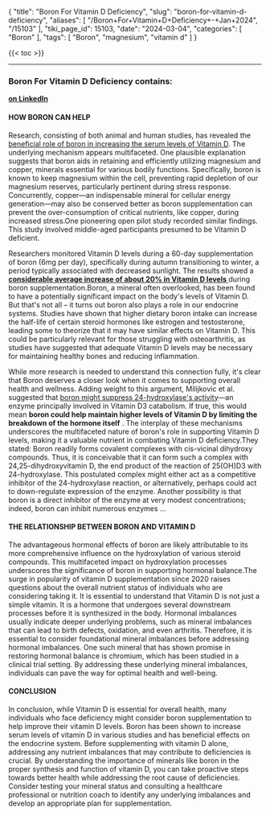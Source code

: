 {
    "title": "Boron For Vitamin D Deficiency",
    "slug": "boron-for-vitamin-d-deficiency",
    "aliases": [
        "/Boron+For+Vitamin+D+Deficiency+-+Jan+2024",
        "/15103"
    ],
    "tiki_page_id": 15103,
    "date": "2024-03-04",
    "categories": [
        "Boron"
    ],
    "tags": [
        "Boron",
        "magnesium",
        "vitamin d"
    ]
}


{{< toc >}}

---

### Boron For Vitamin D Deficiency contains:

 **[on LinkedIn](https://www.linkedin.com/pulse/boron-vitamin-d-deficiency-upgradedformulas-r0sge/?trk=organization_guest_main-feed-card_feed-article-content)** 

#### HOW BORON CAN HELP

Research, consisting of both animal and human studies, has revealed the [beneficial role of boron in increasing the serum levels of Vitamin D](https://scholar.google.com/scholar_lookup?journal=J%20Trace%20Elem%20Exp%20Med&title=Effect%20of%20boron%20depletion%20and%20repletion%20on%20blood%20indicators%20of%20calcium%20status%20in%20humans%20fed%20a%20magnesium-low%20diet&author=FH%20Nielsen&author=LM%20Mullen&author=SK%20Gallegher&volume=3&publication_year=1990&pages=45-54&). The underlying mechanism appears multifaceted. One plausible explanation suggests that boron aids in retaining and efficiently utilizing magnesium and copper, minerals essential for various bodily functions. Specifically, boron is known to keep magnesium within the cell, preventing rapid depletion of our magnesium reserves, particularly pertinent during stress response. Concurrently, copper—an indispensable mineral for cellular energy generation—may also be conserved better as boron supplementation can prevent the over-consumption of critical nutrients, like copper, during increased stress.One pioneering open pilot study recorded similar findings. This study involved middle-aged participants presumed to be Vitamin D deficient. 

Researchers monitored Vitamin D levels during a 60-day supplementation of boron (6mg per day), specifically during autumn transitioning to winter, a period typically associated with decreased sunlight. The results showed a [ **considerable average increase of about 20% in Vitamin D levels** ](https://pubmed.ncbi.nlm.nih.gov/15504575/) during boron supplementation.Boron, a mineral often overlooked, has been found to have a potentially significant impact on the body's levels of Vitamin D. But that's not all – it turns out boron also plays a role in our endocrine systems. Studies have shown that higher dietary boron intake can increase the half-life of certain steroid hormones like estrogen and testosterone, leading some to theorize that it may have similar effects on Vitamin D. This could be particularly relevant for those struggling with osteoarthritis, as studies have suggested that adequate Vitamin D levels may be necessary for maintaining healthy bones and reducing inflammation.

While more research is needed to understand this connection fully, it's clear that Boron deserves a closer look when it comes to supporting overall health and wellness. Adding weight to this argument, Milijkovic et al. suggested that [boron might suppress 24-hydroxylase's activity](https://pubmed.ncbi.nlm.nih.gov/15504575/)—an enzyme principally involved in Vitamin D3 catabolism. If true, this would mean **boron could help maintain higher levels of Vitamin D by limiting the breakdown of the hormone itself** . The interplay of these mechanisms underscores the multifaceted nature of boron's role in supporting Vitamin D levels, making it a valuable nutrient in combating Vitamin D deficiency.They stated: Boron readily forms covalent complexes with cis-vicinal dihydroxy compounds. Thus, it is conceivable that it can form such a complex with 24,25-dihydroxyvitamin D, the end product of the reaction of 25(OH)D3 with 24-hydroxylase. This postulated complex might either act as a competitive inhibitor of the 24-hydroxylase reaction, or alternatively, perhaps could act to down-regulate expression of the enzyme. Another possibility is that boron is a direct inhibitor of the enzyme at very modest concentrations; indeed, boron can inhibit numerous enzymes …

#### THE RELATIONSHIP BETWEEN BORON AND VITAMIN D

The advantageous hormonal effects of boron are likely attributable to its more comprehensive influence on the hydroxylation of various steroid compounds. This multifaceted impact on hydroxylation processes underscores the significance of boron in supporting hormonal balance.The surge in popularity of vitamin D supplementation since 2020 raises questions about the overall nutrient status of individuals who are considering taking it. It is essential to understand that Vitamin D is not just a simple vitamin. It is a hormone that undergoes several downstream processes before it is synthesized in the body. Hormonal imbalances usually indicate deeper underlying problems, such as mineral imbalances that can lead to birth defects, oxidation, and even arthritis. Therefore, it is essential to consider foundational mineral imbalances before addressing hormonal imbalances. One such mineral that has shown promise in restoring hormonal balance is chromium, which has been studied in a clinical trial setting. By addressing these underlying mineral imbalances, individuals can pave the way for optimal health and well-being.

#### CONCLUSION

In conclusion, while Vitamin D is essential for overall health, many individuals who face deficiency might consider boron supplementation to help improve their vitamin D levels. Boron has been shown to increase serum levels of vitamin D in various studies and has beneficial effects on the endocrine system. Before supplementing with vitamin D alone, addressing any nutrient imbalances that may contribute to deficiencies is crucial. By understanding the importance of minerals like boron in the proper synthesis and function of vitamin D, you can take proactive steps towards better health while addressing the root cause of deficiencies. Consider testing your mineral status and consulting a healthcare professional or nutrition coach to identify any underlying imbalances and develop an appropriate plan for supplementation.